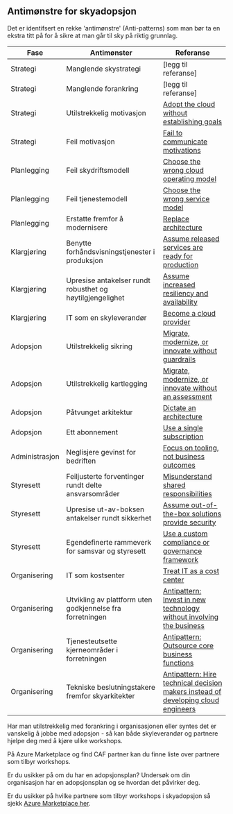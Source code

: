 ## Antimønstre for skyadopsjon

Det er identifsert en rekke 'antimønstre' (Anti-patterns) som man bør ta en ekstra titt på for å sikre at man går til sky på riktig grunnlag. 

 Fase | Antimønster | Referanse |
| ------------- |-------------| -----|
| Strategi | Manglende skystrategi | [legg til referanse]
| Strategi | Manglende forankring | [legg til referanse]
| Strategi | Utilstrekkelig motivasjon | [Adopt the cloud without establishing goals](./strategy-antipatterns.md#antipattern-adopt-the-cloud-without-establishing-goals) |
| Strategi | Feil motivasjon | [Fail to communicate motivations](./strategy-antipatterns.md#antipattern-fail-to-communicate-motivations) |
| Planlegging | Feil skydriftsmodell | [Choose the wrong cloud operating model](./plan-antipatterns.md#antipattern-choose-the-wrong-cloud-operating-model) |
| Planlegging | Feil tjenestemodell | [Choose the wrong service model](./plan-antipatterns.md#antipattern-choose-the-wrong-service-model) |
| Planlegging | Erstatte fremfor å modernisere | [Replace architecture](./plan-antipatterns.md#antipattern-replace-architecture) |
| Klargjøring | Benytte forhåndsvisningstjenester i produksjon | [Assume released services are ready for production](./ready-antipatterns.md#antipattern-assume-released-services-are-ready-for-production) |
| Klargjøring | Upresise antakelser rundt robusthet og høytilgjengelighet | [Assume increased resiliency and availability](./ready-antipatterns.md#antipattern-assume-increased-resiliency-and-availability) |
| Klargjøring | IT som en skyleverandør | [Become a cloud provider](./ready-antipatterns.md#antipattern-become-a-cloud-provider) |
| Adopsjon | Utilstrekkelig sikring | [Migrate, modernize, or innovate without guardrails](./migrate-antipatterns.md#antipattern-migrate-modernize-or-innovate-without-guardrails) |
| Adopsjon | Utilstrekkelig kartlegging | [Migrate, modernize, or innovate without an assessment](./migrate-antipatterns.md#antipattern-migrate-modernize-or-innovate-without-an-assessment) |
| Adopsjon | Påtvunget arkitektur | [Dictate an architecture](./migrate-antipatterns.md#antipattern-dictate-an-architecture) |
| Adopsjon | Ett abonnement | [Use a single subscription](./migrate-antipatterns.md#antipattern-use-a-single-subscription) |
| Administrasjon | Neglisjere gevinst for bedriften | [Focus on tooling, not business outcomes](./manage-antipatterns.md#antipattern-focus-on-tooling-not-business-outcomes) |
| Styresett | Feiljusterte forventinger rundt delte ansvarsområder | [Misunderstand shared responsibilities](./govern-antipatterns.md#antipattern-misunderstand-shared-responsibilities) |
| Styresett | Upresise ut-av-boksen antakelser rundt sikkerhet | [Assume out-of-the-box solutions provide security](./govern-antipatterns.md#antipattern-assume-out-of-the-box-solutions-provide-security) |
| Styresett | Egendefinerte rammeverk for samsvar og styresett | [Use a custom compliance or governance framework](./govern-antipatterns.md#antipattern-use-a-custom-compliance-or-governance-framework) |
| Organisering | IT som kostsenter | [Treat IT as a cost center](./organize-antipatterns.md#antipattern-treat-it-as-a-cost-center) |
| Organisering | Utvikling av plattform uten godkjennelse fra forretningen | [Antipattern: Invest in new technology without involving the business](./organize-antipatterns.md#antipattern-invest-in-new-technology-without-involving-the-business) |
| Organisering | Tjenesteutsette kjerneområder i forretningen | [Antipattern: Outsource core business functions](./organize-antipatterns.md#antipattern-outsource-core-business-functions) |
| Organisering | Tekniske beslutningstakere fremfor skyarkitekter | [Antipattern: Hire technical decision makers instead of developing cloud engineers](./organize-antipatterns.md#antipattern-hire-technical-decision-makers-instead-of-developing-cloud-engineers) |

Har man utilstrekkelig med forankring i organisasjonen eller syntes det er vanskelig å jobbe med adopsjon - så kan både skyleverandør og partnere hjelpe deg med å kjøre ulike workshops. 

På Azure Marketplace og find CAF partner kan du finne liste over partnere som tilbyr workshops.

Er du usikker på om du har en adopsjonsplan? Undersøk om din organisasjon har en adopsjonsplan og se hvordan det påvirker deg.

Er du usikker på hvilke partnere som tilbyr workshops i skyadopsjon så sjekk [Azure Marketplace her](https://azuremarketplace.microsoft.com/en-us/marketplace/consulting-services?search=cloud%20adoption&page=1&filters=country-norway).
